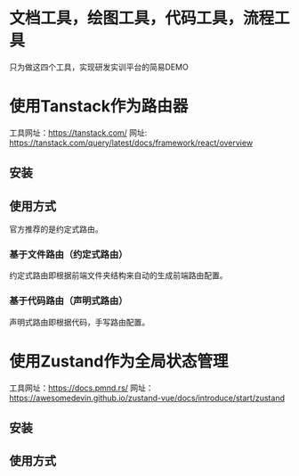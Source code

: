 # 文档工具，绘图工具，代码工具，流程工具
只为做这四个工具，实现研发实训平台的简易DEMO



# 使用Tanstack作为路由器
工具网址：https://tanstack.com/
网址:  https://tanstack.com/query/latest/docs/framework/react/overview



## 安装



## 使用方式
官方推荐的是约定式路由。

### 基于文件路由（约定式路由）
约定式路由即根据前端文件夹结构来自动的生成前端路由配置。


### 基于代码路由（声明式路由）
声明式路由即根据代码，手写路由配置。







# 使用Zustand作为全局状态管理
工具网址：https://docs.pmnd.rs/
网址：https://awesomedevin.github.io/zustand-vue/docs/introduce/start/zustand


## 安装


## 使用方式

